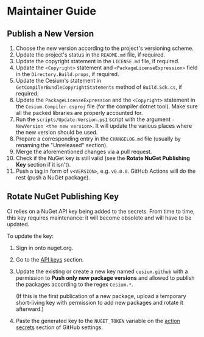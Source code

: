 <!--
SPDX-FileCopyrightText: 2024-2025 Friedrich von Never <friedrich@fornever.me>

SPDX-License-Identifier: MIT
-->

Maintainer Guide
================

Publish a New Version
---------------------
1. Choose the new version according to the project's versioning scheme.
2. Update the project's status in the `README.md` file, if required.
3. Update the copyright statement in the `LICENSE.md` file, if required.
4. Update the `<Copyright>` statement and `<PackageLicenseExpression>` field in the `Directory.Build.props`, if required.
5. Update the Cesium's statement in `GetCompilerBundleCopyrightStatements` method of `Build.Sdk.cs`, if required.
6. Update the `PackageLicenseExpression` and the `<Copyright>` statement in the `Cesium.Compiler.csproj` file (for the compiler dotnet tool). Make sure all the packed libraries are properly accounted for.
7. Run the `scripts/Update-Version.ps1` script with the argument `-NewVersion <the new version>`. It will update the various places where the new version should be used.
8. Prepare a corresponding entry in the `CHANGELOG.md` file (usually by renaming the "Unreleased" section).
9. Merge the aforementioned changes via a pull request.
10. Check if the NuGet key is still valid (see the **Rotate NuGet Publishing Key** section if it isn't).
11. Push a tag in form of `v<VERSION>`, e.g. `v0.0.0`. GitHub Actions will do the rest (push a NuGet package).

Rotate NuGet Publishing Key
---------------------------
CI relies on a NuGet API key being added to the secrets. From time to time, this key requires maintenance: it will become obsolete and will have to be updated.

To update the key:

1. Sign in onto nuget.org.
2. Go to the [API keys][nuget.api-keys] section.
3. Update the existing or create a new key named `cesium.github` with a permission to **Push only new package versions** and allowed to publish the packages according to the regex `Cesium.*`.

   (If this is the first publication of a new package, upload a temporary short-living key with permission to add new packages and rotate it afterward.)
4. Paste the generated key to the `NUGET_TOKEN` variable on the [action secrets][github.secrets] section of GitHub settings.

[github.secrets]: https://github.com/ForNeVeR/Cesium/settings/secrets/actions
[nuget.api-keys]: https://www.nuget.org/account/apikeys
